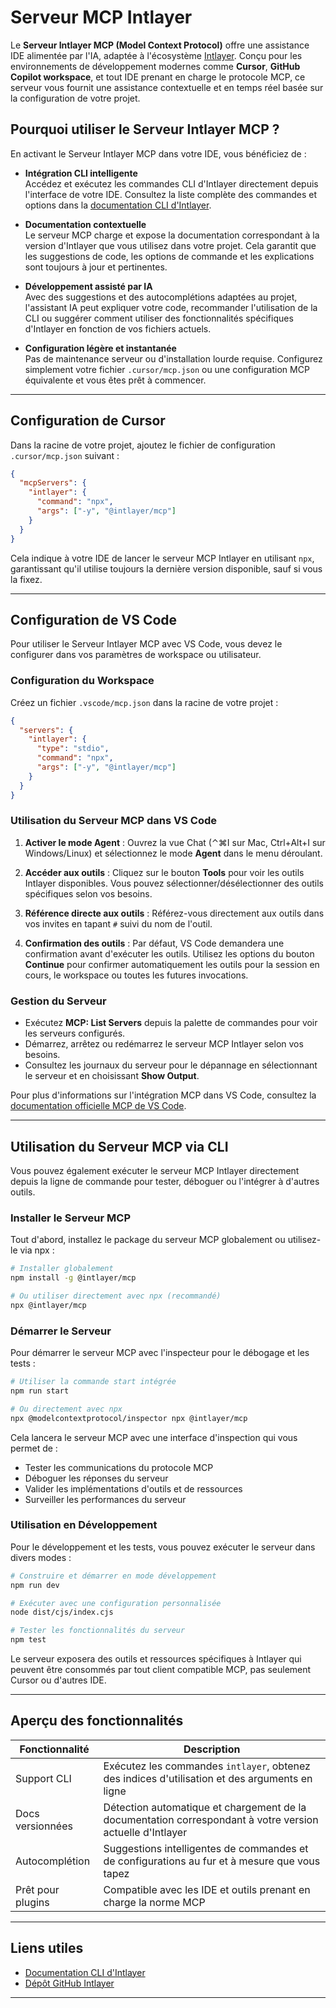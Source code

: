 # Serveur MCP Intlayer

Le **Serveur Intlayer MCP (Model Context Protocol)** offre une assistance IDE alimentée par l'IA, adaptée à l'écosystème [Intlayer](https://github.com/aymericzip/intlayer). Conçu pour les environnements de développement modernes comme **Cursor**, **GitHub Copilot workspace**, et tout IDE prenant en charge le protocole MCP, ce serveur vous fournit une assistance contextuelle et en temps réel basée sur la configuration de votre projet.

## Pourquoi utiliser le Serveur Intlayer MCP ?

En activant le Serveur Intlayer MCP dans votre IDE, vous bénéficiez de :

- **Intégration CLI intelligente**  
  Accédez et exécutez les commandes CLI d'Intlayer directement depuis l'interface de votre IDE. Consultez la liste complète des commandes et options dans la [documentation CLI d'Intlayer](https://github.com/aymericzip/intlayer/blob/main/docs/fr/intlayer_cli.md).

- **Documentation contextuelle**  
  Le serveur MCP charge et expose la documentation correspondant à la version d'Intlayer que vous utilisez dans votre projet. Cela garantit que les suggestions de code, les options de commande et les explications sont toujours à jour et pertinentes.

- **Développement assisté par IA**  
  Avec des suggestions et des autocomplétions adaptées au projet, l'assistant IA peut expliquer votre code, recommander l'utilisation de la CLI ou suggérer comment utiliser des fonctionnalités spécifiques d'Intlayer en fonction de vos fichiers actuels.

- **Configuration légère et instantanée**  
  Pas de maintenance serveur ou d'installation lourde requise. Configurez simplement votre fichier `.cursor/mcp.json` ou une configuration MCP équivalente et vous êtes prêt à commencer.

---

## Configuration de Cursor

Dans la racine de votre projet, ajoutez le fichier de configuration `.cursor/mcp.json` suivant :

```json
{
  "mcpServers": {
    "intlayer": {
      "command": "npx",
      "args": ["-y", "@intlayer/mcp"]
    }
  }
}
```

Cela indique à votre IDE de lancer le serveur MCP Intlayer en utilisant `npx`, garantissant qu'il utilise toujours la dernière version disponible, sauf si vous la fixez.

---

## Configuration de VS Code

Pour utiliser le Serveur Intlayer MCP avec VS Code, vous devez le configurer dans vos paramètres de workspace ou utilisateur.

### Configuration du Workspace

Créez un fichier `.vscode/mcp.json` dans la racine de votre projet :

```json
{
  "servers": {
    "intlayer": {
      "type": "stdio",
      "command": "npx",
      "args": ["-y", "@intlayer/mcp"]
    }
  }
}
```

### Utilisation du Serveur MCP dans VS Code

1. **Activer le mode Agent** : Ouvrez la vue Chat (⌃⌘I sur Mac, Ctrl+Alt+I sur Windows/Linux) et sélectionnez le mode **Agent** dans le menu déroulant.

2. **Accéder aux outils** : Cliquez sur le bouton **Tools** pour voir les outils Intlayer disponibles. Vous pouvez sélectionner/désélectionner des outils spécifiques selon vos besoins.

3. **Référence directe aux outils** : Référez-vous directement aux outils dans vos invites en tapant `#` suivi du nom de l'outil.

4. **Confirmation des outils** : Par défaut, VS Code demandera une confirmation avant d'exécuter les outils. Utilisez les options du bouton **Continue** pour confirmer automatiquement les outils pour la session en cours, le workspace ou toutes les futures invocations.

### Gestion du Serveur

- Exécutez **MCP: List Servers** depuis la palette de commandes pour voir les serveurs configurés.
- Démarrez, arrêtez ou redémarrez le serveur MCP Intlayer selon vos besoins.
- Consultez les journaux du serveur pour le dépannage en sélectionnant le serveur et en choisissant **Show Output**.

Pour plus d'informations sur l'intégration MCP dans VS Code, consultez la [documentation officielle MCP de VS Code](https://code.visualstudio.com/docs/copilot/chat/mcp-servers).

---

## Utilisation du Serveur MCP via CLI

Vous pouvez également exécuter le serveur MCP Intlayer directement depuis la ligne de commande pour tester, déboguer ou l'intégrer à d'autres outils.

### Installer le Serveur MCP

Tout d'abord, installez le package du serveur MCP globalement ou utilisez-le via npx :

```bash
# Installer globalement
npm install -g @intlayer/mcp

# Ou utiliser directement avec npx (recommandé)
npx @intlayer/mcp
```

### Démarrer le Serveur

Pour démarrer le serveur MCP avec l'inspecteur pour le débogage et les tests :

```bash
# Utiliser la commande start intégrée
npm run start

# Ou directement avec npx
npx @modelcontextprotocol/inspector npx @intlayer/mcp
```

Cela lancera le serveur MCP avec une interface d'inspection qui vous permet de :

- Tester les communications du protocole MCP
- Déboguer les réponses du serveur
- Valider les implémentations d'outils et de ressources
- Surveiller les performances du serveur

### Utilisation en Développement

Pour le développement et les tests, vous pouvez exécuter le serveur dans divers modes :

```bash
# Construire et démarrer en mode développement
npm run dev

# Exécuter avec une configuration personnalisée
node dist/cjs/index.cjs

# Tester les fonctionnalités du serveur
npm test
```

Le serveur exposera des outils et ressources spécifiques à Intlayer qui peuvent être consommés par tout client compatible MCP, pas seulement Cursor ou d'autres IDE.

---

## Aperçu des fonctionnalités

| Fonctionnalité    | Description                                                                                               |
| ----------------- | --------------------------------------------------------------------------------------------------------- |
| Support CLI       | Exécutez les commandes `intlayer`, obtenez des indices d'utilisation et des arguments en ligne            |
| Docs versionnées  | Détection automatique et chargement de la documentation correspondant à votre version actuelle d'Intlayer |
| Autocomplétion    | Suggestions intelligentes de commandes et de configurations au fur et à mesure que vous tapez             |
| Prêt pour plugins | Compatible avec les IDE et outils prenant en charge la norme MCP                                          |

---

## Liens utiles

- [Documentation CLI d'Intlayer](https://github.com/aymericzip/intlayer/blob/main/docs/fr/intlayer_cli.md)
- [Dépôt GitHub Intlayer](https://github.com/aymericzip/intlayer)

---
